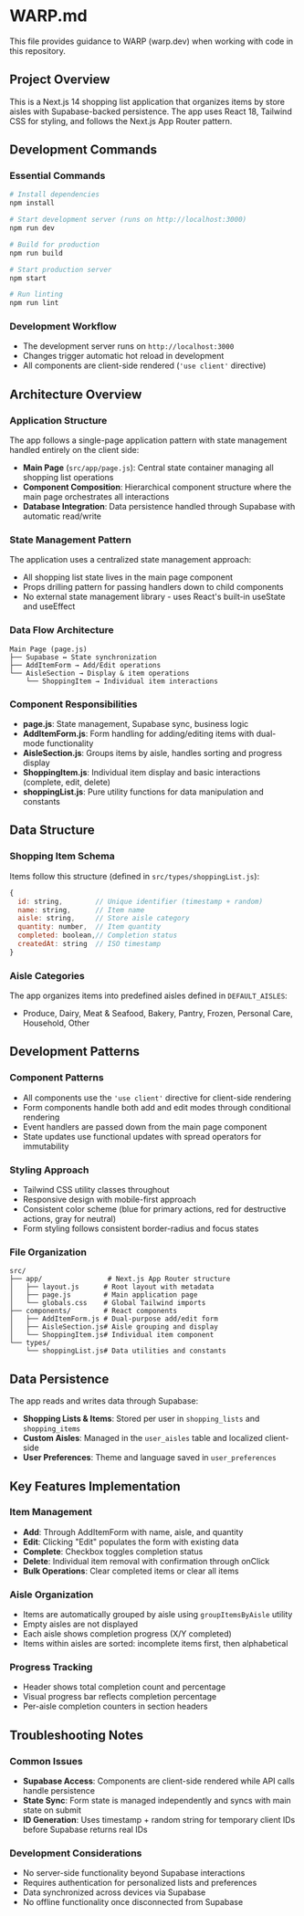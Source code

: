 # WARP.md

This file provides guidance to WARP (warp.dev) when working with code in this repository.

## Project Overview

This is a Next.js 14 shopping list application that organizes items by store aisles with Supabase-backed persistence. The app uses React 18, Tailwind CSS for styling, and follows the Next.js App Router pattern.

## Development Commands

### Essential Commands
```bash
# Install dependencies
npm install

# Start development server (runs on http://localhost:3000)
npm run dev

# Build for production
npm run build

# Start production server
npm start

# Run linting
npm run lint
```

### Development Workflow
- The development server runs on `http://localhost:3000`
- Changes trigger automatic hot reload in development
- All components are client-side rendered (`'use client'` directive)

## Architecture Overview

### Application Structure
The app follows a single-page application pattern with state management handled entirely on the client side:

- **Main Page** (`src/app/page.js`): Central state container managing all shopping list operations
- **Component Composition**: Hierarchical component structure where the main page orchestrates all interactions
- **Database Integration**: Data persistence handled through Supabase with automatic read/write

### State Management Pattern
The application uses a centralized state management approach:
- All shopping list state lives in the main page component
- Props drilling pattern for passing handlers down to child components
- No external state management library - uses React's built-in useState and useEffect

### Data Flow Architecture
```
Main Page (page.js)
├── Supabase ↔ State synchronization
├── AddItemForm → Add/Edit operations
└── AisleSection → Display & item operations
    └── ShoppingItem → Individual item interactions
```

### Component Responsibilities
- **page.js**: State management, Supabase sync, business logic
- **AddItemForm.js**: Form handling for adding/editing items with dual-mode functionality
- **AisleSection.js**: Groups items by aisle, handles sorting and progress display
- **ShoppingItem.js**: Individual item display and basic interactions (complete, edit, delete)
- **shoppingList.js**: Pure utility functions for data manipulation and constants

## Data Structure

### Shopping Item Schema
Items follow this structure (defined in `src/types/shoppingList.js`):
```javascript
{
  id: string,        // Unique identifier (timestamp + random)
  name: string,      // Item name
  aisle: string,     // Store aisle category
  quantity: number,  // Item quantity
  completed: boolean,// Completion status
  createdAt: string  // ISO timestamp
}
```

### Aisle Categories
The app organizes items into predefined aisles defined in `DEFAULT_AISLES`:
- Produce, Dairy, Meat & Seafood, Bakery, Pantry, Frozen, Personal Care, Household, Other

## Development Patterns

### Component Patterns
- All components use the `'use client'` directive for client-side rendering
- Form components handle both add and edit modes through conditional rendering
- Event handlers are passed down from the main page component
- State updates use functional updates with spread operators for immutability

### Styling Approach
- Tailwind CSS utility classes throughout
- Responsive design with mobile-first approach
- Consistent color scheme (blue for primary actions, red for destructive actions, gray for neutral)
- Form styling follows consistent border-radius and focus states

### File Organization
```
src/
├── app/                # Next.js App Router structure
│   ├── layout.js      # Root layout with metadata
│   ├── page.js        # Main application page
│   └── globals.css    # Global Tailwind imports
├── components/        # React components
│   ├── AddItemForm.js # Dual-purpose add/edit form
│   ├── AisleSection.js# Aisle grouping and display
│   └── ShoppingItem.js# Individual item component
└── types/
    └── shoppingList.js# Data utilities and constants
```

## Data Persistence

The app reads and writes data through Supabase:
- **Shopping Lists & Items**: Stored per user in `shopping_lists` and `shopping_items`
- **Custom Aisles**: Managed in the `user_aisles` table and localized client-side
- **User Preferences**: Theme and language saved in `user_preferences`

## Key Features Implementation

### Item Management
- **Add**: Through AddItemForm with name, aisle, and quantity
- **Edit**: Clicking "Edit" populates the form with existing data
- **Complete**: Checkbox toggles completion status
- **Delete**: Individual item removal with confirmation through onClick
- **Bulk Operations**: Clear completed items or clear all items

### Aisle Organization
- Items are automatically grouped by aisle using `groupItemsByAisle` utility
- Empty aisles are not displayed
- Each aisle shows completion progress (X/Y completed)
- Items within aisles are sorted: incomplete items first, then alphabetical

### Progress Tracking
- Header shows total completion count and percentage
- Visual progress bar reflects completion percentage
- Per-aisle completion counters in section headers

## Troubleshooting Notes

### Common Issues
- **Supabase Access**: Components are client-side rendered while API calls handle persistence
- **State Sync**: Form state is managed independently and syncs with main state on submit
- **ID Generation**: Uses timestamp + random string for temporary client IDs before Supabase returns real IDs

### Development Considerations
- No server-side functionality beyond Supabase interactions
- Requires authentication for personalized lists and preferences
- Data synchronized across devices via Supabase
- No offline functionality once disconnected from Supabase
